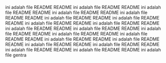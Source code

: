 ini adalah file README README
ini adalah file README README
ini adalah file README README
ini adalah file README README
ini adalah file README README
ini adalah file README README
ini adalah file README README
ini adalah file README README
ini adalah file README README
ini adalah file README README
ini adalah file README README
ini adalah file README README
ini adalah file README README
ini adalah file README README
ini adalah file README README
ini adalah file README README
ini adalah file README README
ini adalah file README README
ini adalah file README README
ini adalah file README README
ini adalah file gentra